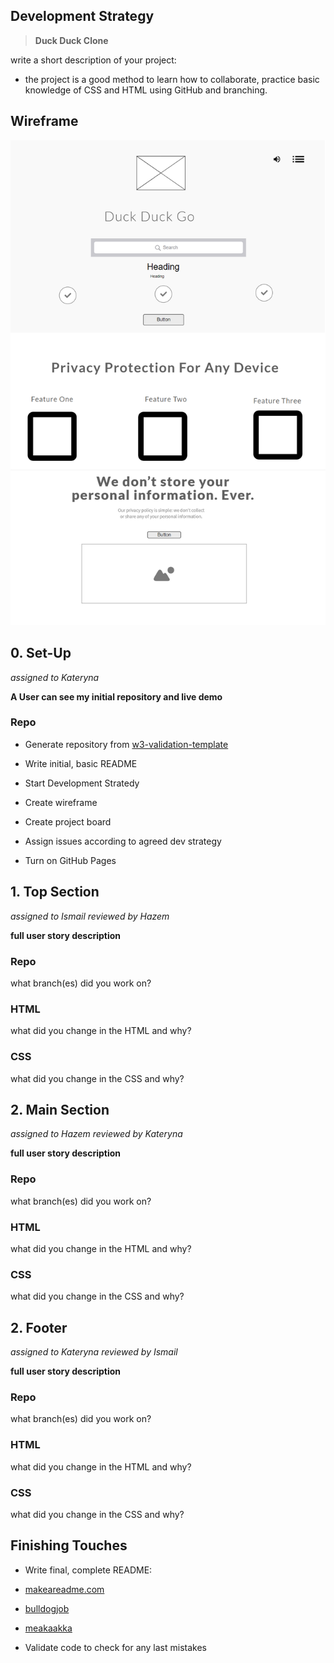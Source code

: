 ## Development Strategy

  

>  **Duck Duck Clone**

  

write a short description of your project:

- the project is a good method to learn how to collaborate, practice basic knowledge of CSS and HTML using GitHub and branching. 


  

## Wireframe

  

<!-- include a wireframe for your project in this repository, and display it here -->

<!-- wireframe.cc is a good site for getting started with wireframes -->

![wireframe](images/wireframe.png)

  

## 0. Set-Up

  *assigned to Kateryna*

  

__A User can see my initial repository and live demo__

  

### Repo

  

 - Generate repository from [w3-validation-template](https://github.com/HackYourFutureBelgium/w3-validation-template)

 - Write initial, basic README

 - Start Development Stratedy
 - Create wireframe
 - Create project board 
 - Assign issues according to agreed dev strategy
 - Turn on GitHub Pages

  



## 1. Top Section

 *assigned to Ismail*
  *reviewed by Hazem*
  

__full user story description__

  

### Repo

  

what branch(es) did you work on?

  

### HTML

  

what did you change in the HTML and why?

  

### CSS

  

what did you change in the CSS and why?

  

## 2. Main Section

*assigned to Hazem*
*reviewed by Kateryna*
  

__full user story description__

  

### Repo

  

what branch(es) did you work on?

  

### HTML

  

what did you change in the HTML and why?

  

### CSS

  

what did you change in the CSS and why?

## 2. Footer

*assigned to Kateryna*
*reviewed by Ismail*
  

__full user story description__

  

### Repo

  

what branch(es) did you work on?

  

### HTML

  

what did you change in the HTML and why?

  

### CSS

  

what did you change in the CSS and why?
  

## Finishing Touches

  

- Write final, complete README:

-  [makeareadme.com](https://www.makeareadme.com/)

-  [bulldogjob](https://bulldogjob.com/news/449-how-to-write-a-good-readme-for-your-github-project)

-  [meakaakka](https://medium.com/@meakaakka/a-beginners-guide-to-writing-a-kickass-readme-7ac01da88ab3)

- Validate code to check for any last mistakes